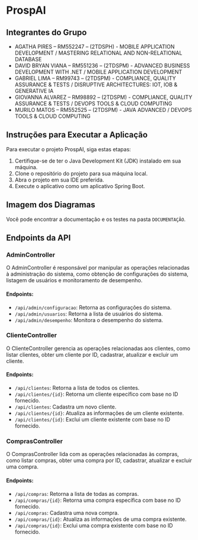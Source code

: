 # ProspAI

## Integrantes do Grupo
- AGATHA PIRES – RM552247 – (2TDSPH) - MOBILE APPLICATION DEVELOPMENT / MASTERING RELATIONAL AND NON-RELATIONAL DATABASE
- DAVID BRYAN VIANA – RM551236 – (2TDSPM) - ADVANCED BUSINESS DEVELOPMENT WITH .NET / MOBILE APPLICATION DEVELOPMENT
- GABRIEL LIMA – RM99743 – (2TDSPM) - COMPLIANCE, QUALITY ASSURANCE & TESTS / DISRUPTIVE ARCHITECTURES: IOT, IOB & GENERATIVE IA
- GIOVANNA ALVAREZ – RM98892 – (2TDSPM) - COMPLIANCE, QUALITY ASSURANCE & TESTS / DEVOPS TOOLS & CLOUD COMPUTING
- MURILO MATOS – RM552525 – (2TDSPM) - JAVA ADVANCED / DEVOPS TOOLS & CLOUD COMPUTING

## Instruções para Executar a Aplicação
Para executar o projeto ProspAI, siga estas etapas:
1. Certifique-se de ter o Java Development Kit (JDK) instalado em sua máquina.
2. Clone o repositório do projeto para sua máquina local.
3. Abra o projeto em sua IDE preferida.
4. Execute o aplicativo como um aplicativo Spring Boot.

## Imagem dos Diagramas
Você pode encontrar a documentação e os testes na pasta `DOCUMENTAÇÃO`.

## Endpoints da API

### AdminController
O AdminController é responsável por manipular as operações relacionadas à administração do sistema, como obtenção de configurações do sistema, listagem de usuários e monitoramento de desempenho.

#### Endpoints:
- `/api/admin/configuracao`: Retorna as configurações do sistema.
- `/api/admin/usuarios`: Retorna a lista de usuários do sistema.
- `/api/admin/desempenho`: Monitora o desempenho do sistema.

### ClienteController
O ClienteController gerencia as operações relacionadas aos clientes, como listar clientes, obter um cliente por ID, cadastrar, atualizar e excluir um cliente.

#### Endpoints:
- `/api/clientes`: Retorna a lista de todos os clientes.
- `/api/clientes/{id}`: Retorna um cliente específico com base no ID fornecido.
- `/api/clientes`: Cadastra um novo cliente.
- `/api/clientes/{id}`: Atualiza as informações de um cliente existente.
- `/api/clientes/{id}`: Exclui um cliente existente com base no ID fornecido.

### ComprasController
O ComprasController lida com as operações relacionadas às compras, como listar compras, obter uma compra por ID, cadastrar, atualizar e excluir uma compra.

#### Endpoints:
- `/api/compras`: Retorna a lista de todas as compras.
- `/api/compras/{id}`: Retorna uma compra específica com base no ID fornecido.
- `/api/compras`: Cadastra uma nova compra.
- `/api/compras/{id}`: Atualiza as informações de uma compra existente.
- `/api/compras/{id}`: Exclui uma compra existente com base no ID fornecido.
